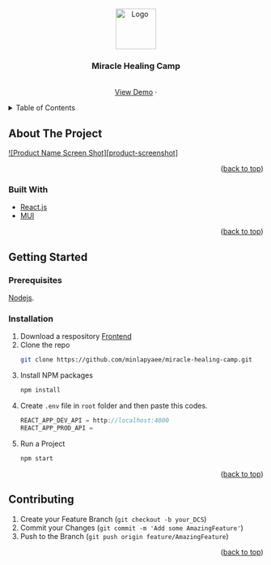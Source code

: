 <!-- Improved compatibility of back to top link: See: https://github.com/othneildrew/Best-README-Template/pull/73 -->
<a name="readme-top"></a>
<!--
*** Thanks for checking out the Best-README-Template. If you have a suggestion
*** that would make this better, please fork the repo and create a pull request
*** or simply open an issue with the tag "enhancement".
*** Don't forget to give the project a star!
*** Thanks again! Now go create something AMAZING! :D
-->




<!-- PROJECT LOGO -->
<br />
<div align="center">
  <a href="#">
    <img src="" alt="Logo" width="80" height="80">
  </a>

  <h3 align="center">Miracle Healing Camp</h3>

  <p align="center">
    <br />
    <a href="#">View Demo</a>
    ·
  </p>
</div>



<!-- TABLE OF CONTENTS -->
<details>
  <summary>Table of Contents</summary>
  <ol>
    <li>
      <a href="#about-the-project">About The Project</a>
      <ul>
        <li><a href="#built-with">Built With</a></li>
      </ul>
    </li>
    <li>
      <a href="#getting-started">Getting Started</a>
      <ul>
        <li><a href="#prerequisites">Prerequisites</a></li>
        <li><a href="#installation">Installation</a></li>
      </ul>
    </li>
    <li><a href="#contributing">Contributing</a></li>
  </ol>
</details>



<!-- ABOUT THE PROJECT -->
## About The Project

[![Product Name Screen Shot][product-screenshot]](https://example.com)


<p align="right">(<a href="#readme-top">back to top</a>)</p>



### Built With

* <a href="https://reactjs.org/">React.js</a>
* <a href="https://mui.com/">MUI</a>

<p align="right">(<a href="#readme-top">back to top</a>)</p>



<!-- GETTING STARTED -->
## Getting Started

### Prerequisites

 <a href="https://nodejs.org/en/">Nodejs</a>.

### Installation


1. Download a respository <a href="https://github.com/minlapyaee/miracle-healing-camp">Frontend</a>
2. Clone the repo
   ```sh
   git clone https://github.com/minlapyaee/miracle-healing-camp.git
   ```
3. Install NPM packages
   ```sh
   npm install
   ```
4. Create `.env` file in `root` folder and then paste this codes.
   ```js
   REACT_APP_DEV_API = http://localhost:4000
   REACT_APP_PROD_API = 
   ```
5. Run a Project
   ```sh
   npm start
   ```  

<p align="right">(<a href="#readme-top">back to top</a>)</p>


<!-- CONTRIBUTING -->
## Contributing

1. Create your Feature Branch (`git checkout -b your_DCS`)
2. Commit your Changes (`git commit -m 'Add some AmazingFeature'`)
3. Push to the Branch (`git push origin feature/AmazingFeature`)

<p align="right">(<a href="#readme-top">back to top</a>)</p>



